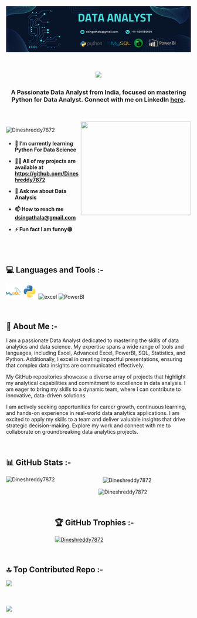 <div align="center"> <img src="https://github.com/Dineshreddy7872/Dineshreddy7872/blob/main/GitHub_Banner.png"> </div>
<h1 align="center">
    <img src="https://readme-typing-svg.herokuapp.com/?font=Righteous&size=35&center=true&vCenter=true&width=500&height=50&duration=3500&lines=Hey+Everyone!+👋;+I'm+Dinesh+Singathala;" />
</h1>
<h3 align="center">A Passionate Data Analyst from India, focused on mastering Python for Data Analyst. Connect with me on LinkedIn <a href="https://www.linkedin.com/in/reddy-din/" target="_blank">here</a>.</h3>

<br>
<br>
<img align="right" src="https://github.com/nagendravkini/nagendravkini/assets/140932670/f5e638fc-000b-4d0d-88f4-5926a2a221e3" width="300" height="255">
             

<p align="left"> <img src="https://komarev.com/ghpvc/?username=Dineshreddy7872&label=Profile%20views&color=0e75b6&style=flat" alt="Dineshreddy7872" /> </p>

<h4>
  
- 🌱 I’m currently learning **Python For Data Science**

- 👨‍💻 All of my projects are available at **https://github.com/Dineshreddy7872**
  
- 💬 Ask me about **Data Analysis**

- 📫 How to reach me **dsingathala@gmail.com**

- ⚡ Fun fact **I am funny😁**
</h4>

<br>
<br>

## 💻 Languages and Tools :-
<p align="left">
    <a>   
    <a>
        <img src="https://raw.githubusercontent.com/devicons/devicon/master/icons/mysql/mysql-original-wordmark.svg" alt="mysql" width="40" height="40"/>
    </a>
    <a>
        <img src="https://raw.githubusercontent.com/devicons/devicon/master/icons/python/python-original.svg" alt="python" width="40" height="40"/>
    </a>  
    <a>
        <img src="https://github.com/nagendravkini/nagendravkini/assets/140932670/82979a2b-ba4b-44f4-b570-2687106559f4" alt="excel" width="40" height="40"/>
    </a>  
    <a>
        <img src="https://github.com/nagendravkini/nagendravkini/assets/140932670/b1b21ba7-d5d5-4dd4-91da-bfd875766a11" alt="PowerBI" width="40" height="40"/>
    </a>
</p>

<br>

## 👦 About Me :-
I am a passionate Data Analyst dedicated to mastering the skills of data analytics and data science. My expertise spans a wide range of tools and languages, including Excel, Advanced Excel, PowerBI, SQL, Statistics, and Python. Additionally, I excel in creating impactful presentations, ensuring that complex data insights are communicated effectively. 

My GitHub repositories showcase a diverse array of projects that highlight my analytical capabilities and commitment to excellence in data analysis. I am eager to bring my skills to a dynamic team, where I can contribute to innovative, data-driven solutions.

I am actively seeking opportunities for career growth, continuous learning, and hands-on experience in real-world data analytics applications. I am excited to apply my skills to a team and deliver valuable insights that drive strategic decision-making. Explore my work and connect with me to collaborate on groundbreaking data analytics projects.

<br>

## 📊 GitHub Stats :-
<div align=center>
<p><img height=190 align="left" src="https://github-readme-stats.vercel.app/api/top-langs?username=Dineshreddy7872&show_icons=true&locale=en&layout=compact&theme=tokyonight" alt="Dineshreddy7872" /></p>

<p>&nbsp;&nbsp;&nbsp;&nbsp;&nbsp;&nbsp;<img height=190 align="center" src="https://github-readme-stats.vercel.app/api?username=Dineshreddy7872&count_private=true&show_icons=true&theme=tokyonight&rank_icon=github&border_radius=10" alt="Dineshreddy7872" /></p>

<p><img height=190 align="center" src="https://github-readme-streak-stats.herokuapp.com/?user=Dineshreddy7872&theme=tokyonight" alt="Dineshreddy7872" /></p>                                        
</div>

<br>

## 🏆 GitHub Trophies :-
<p align="left"> <a href="https://github.com/ryo-ma/github-profile-trophy"><img src="https://github-profile-trophy.vercel.app/?username=Dineshreddy7872&theme=tokyonight" alt="Dineshreddy7872" /></a> </p>

<br>

## 🔝 Top Contributed Repo :-
![](https://github-contributor-stats.vercel.app/api?username=Dineshreddy7872&limit=5&theme=tokyonight&combine_all_yearly_contributions=true)
<br>
<h1>
    <img src="https://readme-typing-svg.herokuapp.com/?font=Righteous&size=25&Left=true&v=true&Leftwidth=500&height=70&duration=4500&lines=Thanks+For+Visiting!+✌️;+Shoot+me+a+message+on+Linkedin!;+I'm+always+down+to+collab+:);" />
</h1>


